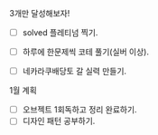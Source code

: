 3개만 달성해보자!

+ [ ] solved 플레티넘 찍기.
+ [ ] 하루에 한문제씩 코테 풀기(실버 이상).

+ [ ] 네카라쿠배당토 갈 실력 만들기.

1월 계획
+ [ ] 오브젝트 1회독하고 정리 완료하기.
+ [ ] 디자인 패턴 공부하기.